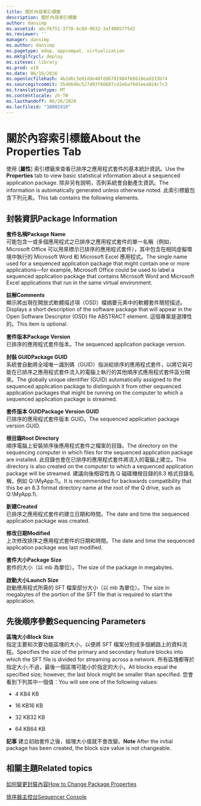 ```yaml
---
title: 關於內容索引標籤
description: 關於內容索引標籤
author: dansimp
ms.assetid: a6cf6f51-3778-4c8d-9632-3af4005775d2
ms.reviewer: ''
manager: dansimp
ms.author: dansimp
ms.pagetype: mdop, appcompat, virtualization
ms.mktglfcycl: deploy
ms.sitesec: library
ms.prod: w10
ms.date: 06/16/2016
ms.openlocfilehash: 4b2d6c3e01dde48fdd6701984f66610ea0333b74
ms.sourcegitcommit: 354664bc527d93f80687cd2eba70d1eea024c7c3
ms.translationtype: MT
ms.contentlocale: zh-TW
ms.lasthandoff: 06/26/2020
ms.locfileid: "10802410"
---
```

# <span data-ttu-id="5fcdb-103">關於內容索引標籤</span><span class="sxs-lookup"><span data-stu-id="5fcdb-103">About the Properties Tab</span></span>


<span data-ttu-id="5fcdb-104">使用 [**屬性**] 索引標籤來查看已排序之應用程式套件的基本統計資訊。</span><span class="sxs-lookup"><span data-stu-id="5fcdb-104">Use the **Properties** tab to view basic statistical information about a sequenced application package.</span></span> <span data-ttu-id="5fcdb-105">除非另有說明，否則系統會自動產生資訊。</span><span class="sxs-lookup"><span data-stu-id="5fcdb-105">The information is automatically generated unless otherwise noted.</span></span> <span data-ttu-id="5fcdb-106">此索引標籤包含下列元素。</span><span class="sxs-lookup"><span data-stu-id="5fcdb-106">This tab contains the following elements.</span></span>

## <span data-ttu-id="5fcdb-107">封裝資訊</span><span class="sxs-lookup"><span data-stu-id="5fcdb-107">Package Information</span></span>


<a href="" id="package-name"></a>**<span data-ttu-id="5fcdb-108">套件名稱</span><span class="sxs-lookup"><span data-stu-id="5fcdb-108">Package Name</span></span>**  
<span data-ttu-id="5fcdb-109">可能包含一或多個應用程式之已排序之應用程式套件的單一名稱（例如，Microsoft Office 可以用來標示已排序的應用程式套件），其中包含在相同虛擬環境中執行的 Microsoft Word 和 Microsoft Excel 應用程式。</span><span class="sxs-lookup"><span data-stu-id="5fcdb-109">The single name used for a sequenced application package that might contain one or more applications—for example, Microsoft Office could be used to label a sequenced application package that contains Microsoft Word and Microsoft Excel applications that run in the same virtual environment.</span></span>

<a href="" id="comments"></a>**<span data-ttu-id="5fcdb-110">註解</span><span class="sxs-lookup"><span data-stu-id="5fcdb-110">Comments</span></span>**  
<span data-ttu-id="5fcdb-111">顯示將出現在開放式軟體描述項（OSD）檔摘要元素中的軟體套件簡短描述。</span><span class="sxs-lookup"><span data-stu-id="5fcdb-111">Displays a short description of the software package that will appear in the Open Software Descriptor (OSD) file ABSTRACT element.</span></span> <span data-ttu-id="5fcdb-112">這個專案是選擇性的。</span><span class="sxs-lookup"><span data-stu-id="5fcdb-112">This item is optional.</span></span>

<a href="" id="package-version"></a>**<span data-ttu-id="5fcdb-113">套件版本</span><span class="sxs-lookup"><span data-stu-id="5fcdb-113">Package Version</span></span>**  
<span data-ttu-id="5fcdb-114">已排序的應用程式套件版本。</span><span class="sxs-lookup"><span data-stu-id="5fcdb-114">The sequenced application package version.</span></span>

<a href="" id="package-guid"></a>**<span data-ttu-id="5fcdb-115">封裝 GUID</span><span class="sxs-lookup"><span data-stu-id="5fcdb-115">Package GUID</span></span>**  
<span data-ttu-id="5fcdb-116">系統會自動將全域唯一識別碼（GUID）指派給排序的應用程式套件，以將它與可能在已排序之應用程式套件流入的電腦上執行的其他順序式應用程式套件區分開來。</span><span class="sxs-lookup"><span data-stu-id="5fcdb-116">The globally unique identifier (GUID) automatically assigned to the sequenced application package to distinguish it from other sequenced application packages that might be running on the computer to which a sequenced application package is streamed.</span></span>

<a href="" id="package-version-guid"></a>**<span data-ttu-id="5fcdb-117">套件版本 GUID</span><span class="sxs-lookup"><span data-stu-id="5fcdb-117">Package Version GUID</span></span>**  
<span data-ttu-id="5fcdb-118">已排序的應用程式套件版本 GUID。</span><span class="sxs-lookup"><span data-stu-id="5fcdb-118">The sequenced application package version GUID.</span></span>

<a href="" id="root-directory"></a>**<span data-ttu-id="5fcdb-119">根目錄</span><span class="sxs-lookup"><span data-stu-id="5fcdb-119">Root Directory</span></span>**  
<span data-ttu-id="5fcdb-120">順序電腦上安裝排序後應用程式套件之檔案的目錄。</span><span class="sxs-lookup"><span data-stu-id="5fcdb-120">The directory on the sequencing computer in which files for the sequenced application package are installed.</span></span> <span data-ttu-id="5fcdb-121">此目錄也會在已排序的應用程式套件將流入的電腦上建立。</span><span class="sxs-lookup"><span data-stu-id="5fcdb-121">This directory is also created on the computer to which a sequenced application package will be streamed.</span></span> <span data-ttu-id="5fcdb-122">建議向後相容性為 Q 磁碟機根目錄的8.3 格式目錄名稱，例如 Q:\\MyApp.1\\。</span><span class="sxs-lookup"><span data-stu-id="5fcdb-122">It is recommended for backwards compatibility that this be an 8.3 format directory name at the root of the Q drive, such as Q:\\MyApp.1\\.</span></span>

<a href="" id="created"></a>**<span data-ttu-id="5fcdb-123">新建</span><span class="sxs-lookup"><span data-stu-id="5fcdb-123">Created</span></span>**  
<span data-ttu-id="5fcdb-124">已排序之應用程式套件的建立日期和時間。</span><span class="sxs-lookup"><span data-stu-id="5fcdb-124">The date and time the sequenced application package was created.</span></span>

<a href="" id="modified"></a>**<span data-ttu-id="5fcdb-125">修改日期</span><span class="sxs-lookup"><span data-stu-id="5fcdb-125">Modified</span></span>**  
<span data-ttu-id="5fcdb-126">上次修改排序之應用程式套件的日期和時間。</span><span class="sxs-lookup"><span data-stu-id="5fcdb-126">The date and time the sequenced application package was last modified.</span></span>

<a href="" id="package-size"></a>**<span data-ttu-id="5fcdb-127">套件大小</span><span class="sxs-lookup"><span data-stu-id="5fcdb-127">Package Size</span></span>**  
<span data-ttu-id="5fcdb-128">套件的大小（以 mb 為單位）。</span><span class="sxs-lookup"><span data-stu-id="5fcdb-128">The size of the package in megabytes.</span></span>

<a href="" id="launch-size"></a>**<span data-ttu-id="5fcdb-129">啟動大小</span><span class="sxs-lookup"><span data-stu-id="5fcdb-129">Launch Size</span></span>**  
<span data-ttu-id="5fcdb-130">啟動應用程式所需的 SFT 檔案部分大小（以 mb 為單位）。</span><span class="sxs-lookup"><span data-stu-id="5fcdb-130">The size in megabytes of the portion of the SFT file that is required to start the application.</span></span>

## <span data-ttu-id="5fcdb-131">先後順序參數</span><span class="sxs-lookup"><span data-stu-id="5fcdb-131">Sequencing Parameters</span></span>


<a href="" id="block-size"></a>**<span data-ttu-id="5fcdb-132">區塊大小</span><span class="sxs-lookup"><span data-stu-id="5fcdb-132">Block Size</span></span>**  
<span data-ttu-id="5fcdb-133">指定主要和次要功能區塊的大小，以便將 SFT 檔案分割成多個網路上的資料流程。</span><span class="sxs-lookup"><span data-stu-id="5fcdb-133">Specifies the size of the primary and secondary feature blocks into which the SFT file is divided for streaming across a network.</span></span> <span data-ttu-id="5fcdb-134">所有區塊都等於指定大小;不過，最後一個區塊可能小於指定的大小。</span><span class="sxs-lookup"><span data-stu-id="5fcdb-134">All blocks equal the specified size; however, the last block might be smaller than specified.</span></span> <span data-ttu-id="5fcdb-135">您會看到下列其中一個值：</span><span class="sxs-lookup"><span data-stu-id="5fcdb-135">You will see one of the following values:</span></span>

-   <span data-ttu-id="5fcdb-136">4 KB</span><span class="sxs-lookup"><span data-stu-id="5fcdb-136">4 KB</span></span>

-   <span data-ttu-id="5fcdb-137">16 KB</span><span class="sxs-lookup"><span data-stu-id="5fcdb-137">16 KB</span></span>

-   <span data-ttu-id="5fcdb-138">32 KB</span><span class="sxs-lookup"><span data-stu-id="5fcdb-138">32 KB</span></span>

-   <span data-ttu-id="5fcdb-139">64 KB</span><span class="sxs-lookup"><span data-stu-id="5fcdb-139">64 KB</span></span>

<span data-ttu-id="5fcdb-140">**記事** 建立初始套件之後，組塊大小值就不會改變。</span><span class="sxs-lookup"><span data-stu-id="5fcdb-140">**Note** After the initial package has been created, the block size value is not changeable.</span></span>

 

## <span data-ttu-id="5fcdb-141">相關主題</span><span class="sxs-lookup"><span data-stu-id="5fcdb-141">Related topics</span></span>


[<span data-ttu-id="5fcdb-142">如何變更封裝內容</span><span class="sxs-lookup"><span data-stu-id="5fcdb-142">How to Change Package Properties</span></span>](how-to-change-package-properties.md)

[<span data-ttu-id="5fcdb-143">排序器主控台</span><span class="sxs-lookup"><span data-stu-id="5fcdb-143">Sequencer Console</span></span>](sequencer-console.md)

 

 





